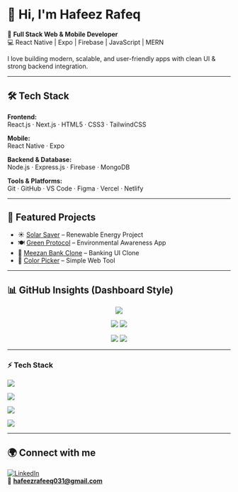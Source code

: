 # 👋 Hi, I'm Hafeez Rafeq  

🚀 **Full Stack Web & Mobile Developer**  
💻 React Native | Expo | Firebase | JavaScript | MERN  

I love building modern, scalable, and user-friendly apps with clean UI & strong backend integration.  

---

## 🛠️ Tech Stack

**Frontend:**  
React.js · Next.js · HTML5 · CSS3 · TailwindCSS  

**Mobile:**  
React Native · Expo  

**Backend & Database:**  
Node.js · Express.js · Firebase · MongoDB  

**Tools & Platforms:**  
Git · GitHub · VS Code · Figma · Vercel · Netlify  

---

## 📌 Featured Projects  

- ☀️ [Solar Saver](https://github.com/hafeezrafeeq/solar-saver) – Renewable Energy Project  
- 🍽️ [Green Protocol](https://github.com/hafeezrafeeq/green-protocol) – Environmental Awareness App  
- 🏦 [Meezan Bank Clone](https://github.com/hafeezrafeeq/Meezan-bank-clone) – Banking UI Clone  
- 🎨 [Color Picker](https://github.com/hafeezrafeeq/color-picker) – Simple Web Tool  

---

## 📊 GitHub Insights (Dashboard Style)

<p align="center">
  <img src="https://github-profile-summary-cards.vercel.app/api/cards/profile-details?username=hafeezrafeeq&theme=default" />
</p>

<p align="center">
  <img src="https://github-profile-summary-cards.vercel.app/api/cards/repos-per-language?username=hafeezrafeeq&theme=default" />
  <img src="https://github-profile-summary-cards.vercel.app/api/cards/most-commit-language?username=hafeezrafeeq&theme=default" />
</p>

<p align="center">
  <img src="https://github-profile-summary-cards.vercel.app/api/cards/stats?username=hafeezrafeeq&theme=default" />
  <img src="https://github-profile-summary-cards.vercel.app/api/cards/productive-time?username=hafeezrafeeq&theme=default&utcOffset=5" />
</p>

---

### ⚡ Tech Stack  


  <!-- Frontend -->
  <img src="https://skillicons.dev/icons?i=html,css,js,ts,react,next,tailwind" /><br/>

  <!-- Mobile -->
  <img src="https://skillicons.dev/icons?i=react,expo" /><br/>

  <!-- Backend -->
  <img src="https://skillicons.dev/icons?i=nodejs,express,mongodb,firebase" /><br/>

  <!-- Tools -->
  <img src="https://skillicons.dev/icons?i=git,github,vscode,figma,vercel,netlify" />


---

## 🌍 Connect with me  

[![LinkedIn](https://img.shields.io/badge/LinkedIn-0077B5?style=flat&logo=linkedin&logoColor=white)](https://linkedin.com/in/hafeez-rafeeq)  
📧 **hafeezrafeeq031@gmail.com**
